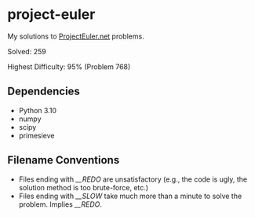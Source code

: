 # project-euler
My solutions to [ProjectEuler.net](https://projecteuler.net/) problems.

Solved: 259

Highest Difficulty: 95% (Problem 768)

## Dependencies
- Python 3.10
- numpy
- scipy
- primesieve

## Filename Conventions
- Files ending with *__REDO* are unsatisfactory (e.g., the code is ugly, the solution method is too brute-force, etc.)
- Files ending with *__SLOW* take much more than a minute to solve the problem. Implies *__REDO*.
